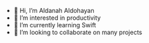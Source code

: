 - 👋 Hi, I’m Aldanah Aldohayan
- 👀 I’m interested in productivity 
- 🌱 I’m currently learning Swift
- 💞️ I’m looking to collaborate on many projects 
<!---
- 📫 How to reach me -> Aldanah.Saud.ruh.s@tuwaiq.edu.sa

Aldanahsaud/Aldanahsaud is a ✨ special ✨ repository because its `README.md` (this file) appears on your GitHub profile.
You can click the Preview link to take a look at your changes.
--->
